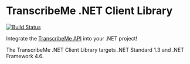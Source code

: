 # TranscribeMe .NET Client Library

[![Build Status](https://dev.azure.com/TranscribeMe/TranscribeMe-SDK-dotnet/_apis/build/status/TranscribeMe.TranscribeMe-SDK-dotnet?branchName=master)](https://dev.azure.com/TranscribeMe/TranscribeMe-SDK-dotnet/_build/latest?definitionId=6&branchName=master)

Integrate the [TranscribeMe API](https://rest-api.transcribeme.com/help) into your .NET project!

The TranscribeMe .NET Client Library targets .NET Standard 1.3 and .NET Framework 4.6.
